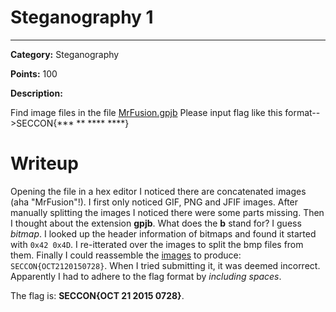 # Steganography 1

---

**Category:** Steganography

**Points:** 100

**Description:**

Find image files in the file
[MrFusion.gpjb](files/MrFusion.gpjb?raw=true)
Please input flag like this format-->SECCON{*** ** **** ****}

# Writeup

Opening the file in a hex editor I noticed there are concatenated images (aha "MrFusion"!). I first only noticed GIF, PNG and JFIF images. After manually splitting the images I noticed there were some parts missing. Then I thought about the extension **gpjb**. What does the **b** stand for? I guess *bitmap*. I looked up the header information of bitmaps and found it started with `0x42 0x4D`. I re-itterated over the images to split the bmp files from them. Finally I could reassemble the [images](files/) to produce: `SECCON{OCT2120150728}`. When I tried submitting it, it was deemed incorrect. Apparently I had to adhere to the flag format by *including spaces*.

The flag is: **SECCON{OCT 21 2015 0728}**.